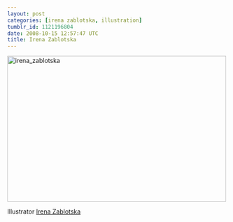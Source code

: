 ```yaml
---
layout: post
categories: [irena zablotska, illustration]
tumblr_id: 1121196804
date: 2008-10-15 12:57:47 UTC
title: Irena Zablotska
---
```


<a href="http://zablotska.com/"><img src="/attachments/2008/10/irena_zablotska.jpg" alt="irena_zablotska" title="" width="500" height="333" class="alignnone size-full wp-image-833" /></a>

Illustrator <a href="http://zablotska.com/">Irena Zablotska</a>
